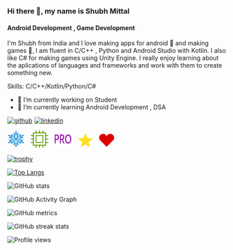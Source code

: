 ### Hi there 👋, my name is Shubh Mittal
#### Android Development , Game Development
I'm Shubh from India and I love making apps for android 📲 and making games 👾, I am fluent in C/C++ , Python and Android Studio with Kotlin. I also like C# for making games using Unity Engine. I really enjoy learning about the aplications of languages and frameworks and work with them to create something new.

Skills: C/C++/Kotlin/Python/C#

- 🔭 I’m currently working on Student 
- 🌱 I’m currently learning Android Development , DSA 


[<img src="https://img.icons8.com/nolan/64/github.png" alt='github' height='40'>](https://github.com/shubhmittal07)  [<img src="https://img.icons8.com/fluency/48/000000/linkedin.png" alt='linkedin' height='40'>](https://www.linkedin.com/in/https://www.linkedin.com/in/shubh-mittal-a68985175//)  

<a href='https://archiveprogram.github.com/'><img src='https://raw.githubusercontent.com/acervenky/animated-github-badges/master/assets/acbadge.gif' width='40' height='40'></a> <a href='https://docs.github.com/en/developers'><img src='https://raw.githubusercontent.com/acervenky/animated-github-badges/master/assets/devbadge.gif' width='40' height='40'></a> <a href='https://github.com/pricing'><img src='https://raw.githubusercontent.com/acervenky/animated-github-badges/master/assets/pro.gif' width='40' height='40'></a> <a href='https://stars.github.com/'><img src='https://raw.githubusercontent.com/acervenky/animated-github-badges/master/assets/starbadge.gif' width='35' height='35'></a> <a href='https://docs.github.com/en/github/supporting-the-open-source-community-with-github-sponsors'><img src='https://raw.githubusercontent.com/acervenky/animated-github-badges/master/assets/sponsorbadge.gif' width='35' height='35'></a> 

[![trophy](https://github-profile-trophy.vercel.app/?username=shubhmittal07)](https://github.com/ryo-ma/github-profile-trophy)

[![Top Langs](https://github-readme-stats.vercel.app/api/top-langs/?username=shubhmittal07&layout=compact&theme=merko)](https://github.com/anuraghazra/github-readme-stats)

![GitHub stats](https://github-readme-stats.vercel.app/api?username=shubhmittal07&show_icons=true&theme=merko)  

![GitHub Activity Graph](https://activity-graph.herokuapp.com/graph?username=shubhmittal07)  

![GitHub metrics](https://metrics.lecoq.io/shubhmittal07)  

![GitHub streak stats](https://github-readme-streak-stats.herokuapp.com/?user=shubhmittal07)  

![Profile views](https://gpvc.arturio.dev/shubhmittal07)  
